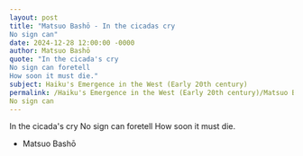 ```yaml
---
layout: post
title: "Matsuo Bashō - In the cicadas cry
No sign can"
date: 2024-12-28 12:00:00 -0000
author: Matsuo Bashō
quote: "In the cicada's cry
No sign can foretell
How soon it must die."
subject: Haiku's Emergence in the West (Early 20th century)
permalink: /Haiku's Emergence in the West (Early 20th century)/Matsuo Bashō/Matsuo Bashō - In the cicadas cry
No sign can
---
```


In the cicada's cry
No sign can foretell
How soon it must die.

- Matsuo Bashō
